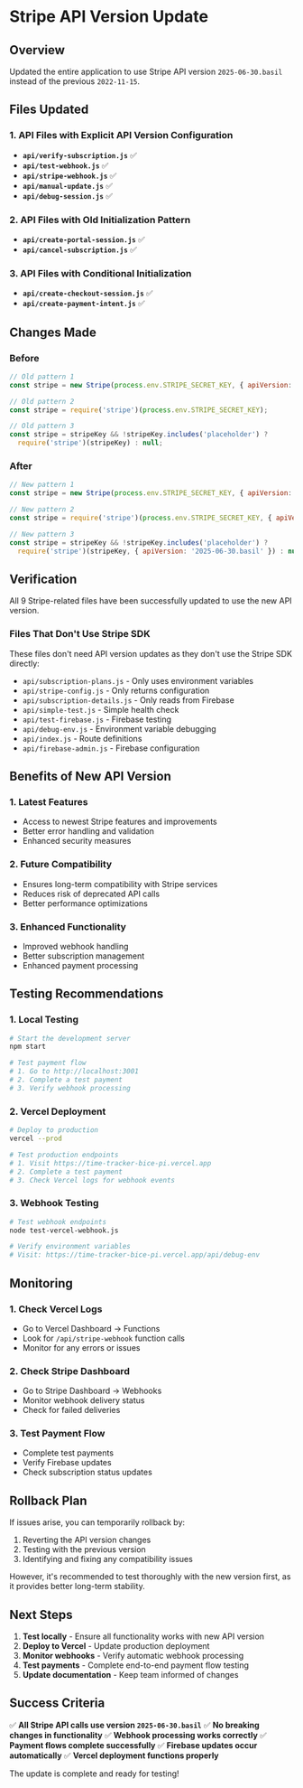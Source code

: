 # Stripe API Version Update

## Overview
Updated the entire application to use Stripe API version `2025-06-30.basil` instead of the previous `2022-11-15`.

## Files Updated

### 1. API Files with Explicit API Version Configuration
- **`api/verify-subscription.js`** ✅
- **`api/test-webhook.js`** ✅
- **`api/stripe-webhook.js`** ✅
- **`api/manual-update.js`** ✅
- **`api/debug-session.js`** ✅

### 2. API Files with Old Initialization Pattern
- **`api/create-portal-session.js`** ✅
- **`api/cancel-subscription.js`** ✅

### 3. API Files with Conditional Initialization
- **`api/create-checkout-session.js`** ✅
- **`api/create-payment-intent.js`** ✅

## Changes Made

### Before
```javascript
// Old pattern 1
const stripe = new Stripe(process.env.STRIPE_SECRET_KEY, { apiVersion: '2022-11-15' });

// Old pattern 2
const stripe = require('stripe')(process.env.STRIPE_SECRET_KEY);

// Old pattern 3
const stripe = stripeKey && !stripeKey.includes('placeholder') ? 
  require('stripe')(stripeKey) : null;
```

### After
```javascript
// New pattern 1
const stripe = new Stripe(process.env.STRIPE_SECRET_KEY, { apiVersion: '2025-06-30.basil' });

// New pattern 2
const stripe = require('stripe')(process.env.STRIPE_SECRET_KEY, { apiVersion: '2025-06-30.basil' });

// New pattern 3
const stripe = stripeKey && !stripeKey.includes('placeholder') ? 
  require('stripe')(stripeKey, { apiVersion: '2025-06-30.basil' }) : null;
```

## Verification

All 9 Stripe-related files have been successfully updated to use the new API version.

### Files That Don't Use Stripe SDK
These files don't need API version updates as they don't use the Stripe SDK directly:
- `api/subscription-plans.js` - Only uses environment variables
- `api/stripe-config.js` - Only returns configuration
- `api/subscription-details.js` - Only reads from Firebase
- `api/simple-test.js` - Simple health check
- `api/test-firebase.js` - Firebase testing
- `api/debug-env.js` - Environment variable debugging
- `api/index.js` - Route definitions
- `api/firebase-admin.js` - Firebase configuration

## Benefits of New API Version

### 1. Latest Features
- Access to newest Stripe features and improvements
- Better error handling and validation
- Enhanced security measures

### 2. Future Compatibility
- Ensures long-term compatibility with Stripe services
- Reduces risk of deprecated API calls
- Better performance optimizations

### 3. Enhanced Functionality
- Improved webhook handling
- Better subscription management
- Enhanced payment processing

## Testing Recommendations

### 1. Local Testing
```bash
# Start the development server
npm start

# Test payment flow
# 1. Go to http://localhost:3001
# 2. Complete a test payment
# 3. Verify webhook processing
```

### 2. Vercel Deployment
```bash
# Deploy to production
vercel --prod

# Test production endpoints
# 1. Visit https://time-tracker-bice-pi.vercel.app
# 2. Complete a test payment
# 3. Check Vercel logs for webhook events
```

### 3. Webhook Testing
```bash
# Test webhook endpoints
node test-vercel-webhook.js

# Verify environment variables
# Visit: https://time-tracker-bice-pi.vercel.app/api/debug-env
```

## Monitoring

### 1. Check Vercel Logs
- Go to Vercel Dashboard → Functions
- Look for `/api/stripe-webhook` function calls
- Monitor for any errors or issues

### 2. Check Stripe Dashboard
- Go to Stripe Dashboard → Webhooks
- Monitor webhook delivery status
- Check for failed deliveries

### 3. Test Payment Flow
- Complete test payments
- Verify Firebase updates
- Check subscription status updates

## Rollback Plan

If issues arise, you can temporarily rollback by:
1. Reverting the API version changes
2. Testing with the previous version
3. Identifying and fixing any compatibility issues

However, it's recommended to test thoroughly with the new version first, as it provides better long-term stability.

## Next Steps

1. **Test locally** - Ensure all functionality works with new API version
2. **Deploy to Vercel** - Update production deployment
3. **Monitor webhooks** - Verify automatic webhook processing
4. **Test payments** - Complete end-to-end payment flow testing
5. **Update documentation** - Keep team informed of changes

## Success Criteria

✅ **All Stripe API calls use version `2025-06-30.basil`**
✅ **No breaking changes in functionality**
✅ **Webhook processing works correctly**
✅ **Payment flows complete successfully**
✅ **Firebase updates occur automatically**
✅ **Vercel deployment functions properly**

The update is complete and ready for testing! 